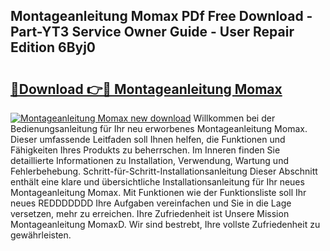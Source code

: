## Montageanleitung Momax PDf Free Download - Part-YT3 Service Owner Guide - User Repair Edition 6Byj0

# <h2><a href="http://df6j5w.blite.top/?on=Montageanleitung+Momax">🔗Download 👉🔴 Montageanleitung Momax</a></h2>

[![Montageanleitung Momax new download](https://i.imgur.com/lujVjoI.png)](http://df6j5w.blite.top/?on=Montageanleitung+Momax)
Willkommen bei der Bedienungsanleitung für Ihr neu erworbenes Montageanleitung Momax. Dieser umfassende Leitfaden soll Ihnen helfen, die Funktionen und Fähigkeiten Ihres Produkts zu beherrschen. Im Inneren finden Sie detaillierte Informationen zu Installation, Verwendung, Wartung und Fehlerbehebung. Schritt-für-Schritt-Installationsanleitung Dieser Abschnitt enthält eine klare und übersichtliche Installationsanleitung für Ihr neues Montageanleitung Momax. Mit Funktionen wie der Funktionsliste soll Ihr neues REDDDDDDD Ihre Aufgaben vereinfachen und Sie in die Lage versetzen, mehr zu erreichen. Ihre Zufriedenheit ist Unsere Mission Montageanleitung MomaxD. Wir sind bestrebt, Ihre vollste Zufriedenheit zu gewährleisten.
